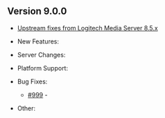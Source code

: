 ## Version 9.0.0

- [Upstream fixes from Logitech Media Server 8.5.x](changelog-lms8.md)

- New Features:

- Server Changes:

- Platform Support:

- Bug Fixes:

	- [#999](https://github.com/LMS-Community/slimserver/issues/999) \-

- Other:

